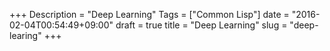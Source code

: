 +++
Description = "Deep Learning"
Tags = ["Common Lisp"]
date = "2016-02-04T00:54:49+09:00"
draft = true
title = "Deep Learning"
slug = "deep-learing"
+++

<!--more-->
